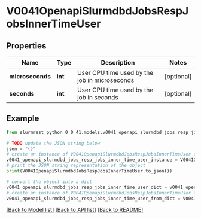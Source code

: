 # V0041OpenapiSlurmdbdJobsRespJobsInnerTimeUser


## Properties

Name | Type | Description | Notes
------------ | ------------- | ------------- | -------------
**microseconds** | **int** | User CPU time used by the job in microseconds | [optional] 
**seconds** | **int** | User CPU time used by the job in seconds | [optional] 

## Example

```python
from slurmrest_python_0_0_41.models.v0041_openapi_slurmdbd_jobs_resp_jobs_inner_time_user import V0041OpenapiSlurmdbdJobsRespJobsInnerTimeUser

# TODO update the JSON string below
json = "{}"
# create an instance of V0041OpenapiSlurmdbdJobsRespJobsInnerTimeUser from a JSON string
v0041_openapi_slurmdbd_jobs_resp_jobs_inner_time_user_instance = V0041OpenapiSlurmdbdJobsRespJobsInnerTimeUser.from_json(json)
# print the JSON string representation of the object
print(V0041OpenapiSlurmdbdJobsRespJobsInnerTimeUser.to_json())

# convert the object into a dict
v0041_openapi_slurmdbd_jobs_resp_jobs_inner_time_user_dict = v0041_openapi_slurmdbd_jobs_resp_jobs_inner_time_user_instance.to_dict()
# create an instance of V0041OpenapiSlurmdbdJobsRespJobsInnerTimeUser from a dict
v0041_openapi_slurmdbd_jobs_resp_jobs_inner_time_user_from_dict = V0041OpenapiSlurmdbdJobsRespJobsInnerTimeUser.from_dict(v0041_openapi_slurmdbd_jobs_resp_jobs_inner_time_user_dict)
```
[[Back to Model list]](../README.md#documentation-for-models) [[Back to API list]](../README.md#documentation-for-api-endpoints) [[Back to README]](../README.md)


